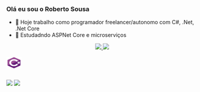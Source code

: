 ### Olá eu sou o Roberto Sousa



- 🔭 Hoje trabalho como programador freelancer/autonomo com C#, .Net, .Net Core
- 🌱 Estudadndo ASPNet Core e microserviços

<div align="center">
  <a href="https://github.com/robertsousa">
  <img height="180em" src="https://github-readme-stats.vercel.app/api?username=robertsousa&show_icons=true&theme=dracula&include_all_commits=true&count_private=true"/>
  <img height="180em" src="https://github-readme-stats.vercel.app/api/top-langs/?username=robertsousa&layout=compact&langs_count=7&theme=dracula"/>
</div>
  <div style="display: inline_block"><br>  
  <img align="center" alt="" height="30" width="40" src="https://raw.githubusercontent.com/devicons/devicon/master/icons/csharp/csharp-original.svg"> 
  
</div>  

##
  
  <div>       
  <a href = "mailto:robert6257@gmail.com"><img src="https://img.shields.io/badge/-Gmail-%23333?style=for-the-badge&logo=gmail&logoColor=white" target="_blank"></a>
  <a href="https://www.linkedin.com/in/robertsousa" target="_blank"><img src="https://img.shields.io/badge/-LinkedIn-%230077B5?style=for-the-badge&logo=linkedin&logoColor=white" target="_blank"></a> 
  </div>
  
  ##
